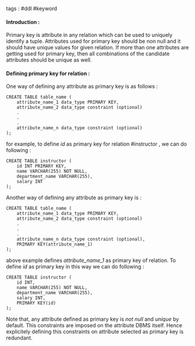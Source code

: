 tags : #ddl #keyword 

#### Introduction : 

Primary key is attribute in any relation which can be used to uniquely identify a tuple. Attributes used for primary key should be non null and it should have unique values for given relation. If more than one attributes are getting used for primary key, then all combinations of the candidate attributes should be unique as well. 

#### Defining primary key for relation : 

One way of defining any attribute as primary key is as follows : 

```
CREATE TABLE table_name (
	attribute_name_1 data_type PRIMARY KEY,
	attribute_name_2 data_type constraint (optional)
	.
	.
	.
	attribute_name_n data_type constraint (optional)
);
```

for example, to define *id* as primary key for relation #instructor , we can do following : 

```
CREATE TABLE instructor (
	id INT PRIMARY KEY,
	name VARCHAR(255) NOT NULL,
	department_name VARCHAR(255),
	salary INT
);
```

Another way of defining any attribute as primary key is : 

```
CREATE TABLE table_name (
	attribute_name_1 data_type PRIMARY KEY,
	attribute_name_2 data_type constraint (optional)
	.
	.
	.
	attribute_name_n data_type constraint (optional),
	PRIMARY KEY(attribute_name_1)
);
```

above example defines *attribute_name_1* as primary key of relation. To define *id* as primary key in this way we can do following : 

```
CREATE TABLE instructor (
	id INT,
	name VARCHAR(255) NOT NULL,
	department_name VARCHAR(255),
	salary INT,
	PRIMARY KEY(id)
);
```

Note that, any attribute defined as primary key is *not null* and *unique* by default. This constraints are imposed on the attribute DBMS itself. Hence explicitely defining this constraints on attribute selected as primary key is redundant. 

